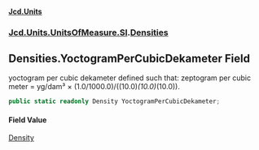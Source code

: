 #### [Jcd.Units](index.md 'index')
### [Jcd.Units.UnitsOfMeasure.SI](Jcd.Units.UnitsOfMeasure.SI.md 'Jcd.Units.UnitsOfMeasure.SI').[Densities](Densities.md 'Jcd.Units.UnitsOfMeasure.SI.Densities')

## Densities.YoctogramPerCubicDekameter Field

yoctogram per cubic dekameter defined such that: zeptogram per cubic meter = yg/dam³ ×
(1.0/1000.0)/((10.0)*(10.0)*(10.0)).

```csharp
public static readonly Density YoctogramPerCubicDekameter;
```

#### Field Value
[Density](Density.md 'Jcd.Units.UnitTypes.Density')